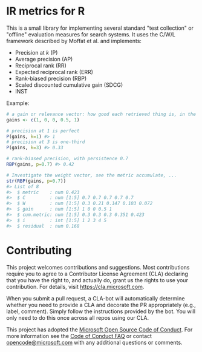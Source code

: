 # IR metrics for R

This is a small library for implementing several standard "test collection" or "offline" evaluation measures
for search systems. It uses the C/W/L framework described by Moffat et al. and implements:

* Precision at _k_ (P)
* Average precision (AP)
* Reciprocal rank (RR)
* Expected reciprocal rank (ERR)
* Rank-biased precision (RBP)
* Scaled discounted cumulative gain (SDCG)
* INST

Example:

```r
# a gain or relevance vector: how good each retrieved thing is, in the order they appear
gains <- c(1, 0, 0, 0.5, 1)

# precision at 1 is perfect
P(gains, k=1) #> 1
# precision at 3 is one-third
P(gains, k=3) #> 0.33

# rank-biased precision, with persistence 0.7
RBP(gains, p=0.7) #> 0.42

# Investigate the weight vector, see the metric accumulate, ...
str(RBP(gains, p=0.7))
#> List of 8
#>  $ metric    : num 0.423
#>  $ C         : num [1:5] 0.7 0.7 0.7 0.7 0.7
#>  $ W         : num [1:5] 0.3 0.21 0.147 0.103 0.072
#>  $ gain      : num [1:5] 1 0 0 0.5 1
#>  $ cum.metric: num [1:5] 0.3 0.3 0.3 0.351 0.423
#>  $ i         : int [1:5] 1 2 3 4 5
#>  $ residual  : num 0.168
```

# Contributing

This project welcomes contributions and suggestions.  Most contributions require you to agree to a
Contributor License Agreement (CLA) declaring that you have the right to, and actually do, grant us
the rights to use your contribution. For details, visit https://cla.microsoft.com.

When you submit a pull request, a CLA-bot will automatically determine whether you need to provide
a CLA and decorate the PR appropriately (e.g., label, comment). Simply follow the instructions
provided by the bot. You will only need to do this once across all repos using our CLA.

This project has adopted the [Microsoft Open Source Code of Conduct](https://opensource.microsoft.com/codeofconduct/).
For more information see the [Code of Conduct FAQ](https://opensource.microsoft.com/codeofconduct/faq/) or
contact [opencode@microsoft.com](mailto:opencode@microsoft.com) with any additional questions or comments.
